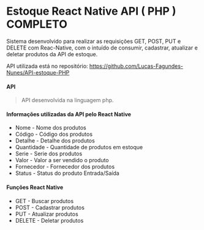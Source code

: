 # Estoque React Native API ( PHP ) COMPLETO
Sistema desenvolvido para realizar as requisições GET, POST, PUT e DELETE com Reac-Native, com o intuído de consumir, cadastrar, atualizar e deletar produtos da API de estoque.

API utilizada está no repositório: https://github.com/Lucas-Fagundes-Nunes/API-estoque-PHP

#### API
> API desenvolvida na linguagem php.

#### Informações utilizadas da API pelo React Native
* Nome - Nome dos produtos
* Código - Código dos produtos
* Detalhe - Detalhe dos produtos
* Quantidade - Quantidade de produtos em estoque
* Serie - Serie dos produtos
* Valor - Valor a ser vendido o produto
* Fornecedor - Fornecedor dos produtos
* Status - Status do produto Entrada/Saída


#### Funções React Native
* GET - Buscar produtos
* POST - Cadastrar produtos
* PUT - Atualizar produtos
* DELETE - Deletar produtos


